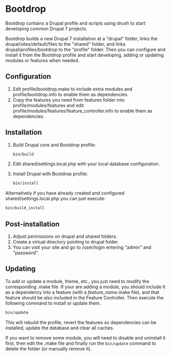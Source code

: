 Bootdrop
========
Bootdrop contains a Drupal profile and scripts using drush to start developing common Drupal 7 projects.

Bootdrop builds a new Drupal 7 installation at a "drupal" folder, links the drupal/sites/default/files to the "shared" folder, and links drupal/profiles/bootdrop to the "profile" folder. Then you can configure and install it from the Bootdrop profile and start developing, adding or updating modules or features when needed.

Configuration
----------------
1. Edit profile/bootdrop.make to include extra modules and profile/bootdrop.info to enable them as dependencies.
2. Copy the features you need from features folder into profile/modules/features and edit profile/modules/features/feature_controller.info to enable them as dependencies.

Installation
------------
1. Build Drupal core and Bootdrop profile:
   ```bash
   bin/build
   ```

2. Edit shared/settings.local.php with your local database configuration.

3. Install Drupal with Bootdrop profile:
   ```bash
   bin/install
   ```

Alternatively if you have already created and configured shared/settings.local.php you can just execute:
   ```bash
   bin/build_install
   ```

Post-installation
-----------------
1. Adjust permissions on drupal and shared folders.
2. Create a virtual directory pointing to drupal folder.
3. You can visit your site and go to /user/login entering "admin" and "password".

Updating
--------
To add or update a module, theme, etc., you just need to modify the corresponding .make file. If your are adding a module, you should include it as a dependency into a feature (with a *feature_name*.make file), and that feature should be also included in the Feature Controller. Then execute the following command to install or update them.
```bash
bin/update
```
This will rebuild the profile, revert the features so dependencies can be installed, update the database and clear all caches.

If you want to remove some module, you will need to disable and uninstall it first, then edit the .make file and finally run the `bin/update` command to delete the folder (or manually remove it).
